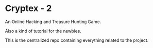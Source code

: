 Cryptex - 2
===========

An Online Hacking and Treasure Hunting Game.

Also a kind of tutorial for the newbies.

This is the centralized repo containing everything related to the project.
